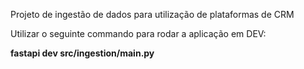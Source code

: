 Projeto de ingestão de dados para utilização de plataformas de CRM

Utilizar o seguinte commando para rodar a aplicação em DEV:

**fastapi dev src/ingestion/main.py**